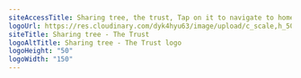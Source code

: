 ```yaml
---
siteAccessTitle: Sharing tree, the trust, Tap on it to navigate to home page
logoUrl: https://res.cloudinary.com/dyk4hyu63/image/upload/c_scale,h_50,q_auto:eco,w_150/v1613539412/2021/02/sharing-tree-logo_k4eyvy.jpg
siteTitle: Sharing tree - The Trust
logoAltTitle: Sharing tree - The Trust logo
logoHeight: "50"
logoWidth: "150"
---
```

